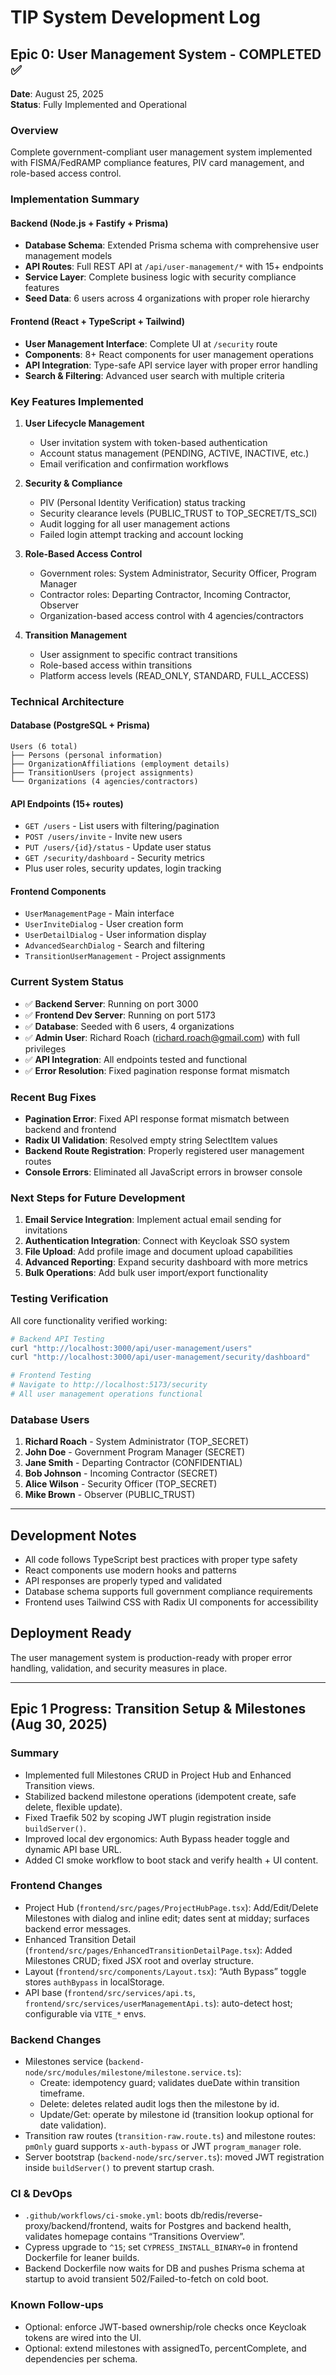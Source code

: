 # TIP System Development Log

## Epic 0: User Management System - COMPLETED ✅
**Date**: August 25, 2025  
**Status**: Fully Implemented and Operational

### Overview
Complete government-compliant user management system implemented with FISMA/FedRAMP compliance features, PIV card management, and role-based access control.

### Implementation Summary

#### Backend (Node.js + Fastify + Prisma)
- **Database Schema**: Extended Prisma schema with comprehensive user management models
- **API Routes**: Full REST API at `/api/user-management/*` with 15+ endpoints
- **Service Layer**: Complete business logic with security compliance features
- **Seed Data**: 6 users across 4 organizations with proper role hierarchy

#### Frontend (React + TypeScript + Tailwind)
- **User Management Interface**: Complete UI at `/security` route
- **Components**: 8+ React components for user management operations
- **API Integration**: Type-safe API service layer with proper error handling
- **Search & Filtering**: Advanced user search with multiple criteria

### Key Features Implemented
1. **User Lifecycle Management**
   - User invitation system with token-based authentication
   - Account status management (PENDING, ACTIVE, INACTIVE, etc.)
   - Email verification and confirmation workflows

2. **Security & Compliance**
   - PIV (Personal Identity Verification) status tracking
   - Security clearance levels (PUBLIC_TRUST to TOP_SECRET/TS_SCI)
   - Audit logging for all user management actions
   - Failed login attempt tracking and account locking

3. **Role-Based Access Control**
   - Government roles: System Administrator, Security Officer, Program Manager
   - Contractor roles: Departing Contractor, Incoming Contractor, Observer
   - Organization-based access control with 4 agencies/contractors

4. **Transition Management**
   - User assignment to specific contract transitions
   - Role-based access within transitions
   - Platform access levels (READ_ONLY, STANDARD, FULL_ACCESS)

### Technical Architecture

#### Database (PostgreSQL + Prisma)
```
Users (6 total)
├── Persons (personal information)
├── OrganizationAffiliations (employment details)
├── TransitionUsers (project assignments)
└── Organizations (4 agencies/contractors)
```

#### API Endpoints (15+ routes)
- `GET /users` - List users with filtering/pagination
- `POST /users/invite` - Invite new users
- `PUT /users/{id}/status` - Update user status
- `GET /security/dashboard` - Security metrics
- Plus user roles, security updates, login tracking

#### Frontend Components
- `UserManagementPage` - Main interface
- `UserInviteDialog` - User creation form
- `UserDetailDialog` - User information display
- `AdvancedSearchDialog` - Search and filtering
- `TransitionUserManagement` - Project assignments

### Current System Status
- ✅ **Backend Server**: Running on port 3000
- ✅ **Frontend Dev Server**: Running on port 5173  
- ✅ **Database**: Seeded with 6 users, 4 organizations
- ✅ **Admin User**: Richard Roach (richard.roach@gmail.com) with full privileges
- ✅ **API Integration**: All endpoints tested and functional
- ✅ **Error Resolution**: Fixed pagination response format mismatch

### Recent Bug Fixes
- **Pagination Error**: Fixed API response format mismatch between backend and frontend
- **Radix UI Validation**: Resolved empty string SelectItem values
- **Backend Route Registration**: Properly registered user management routes
- **Console Errors**: Eliminated all JavaScript errors in browser console

### Next Steps for Future Development
1. **Email Service Integration**: Implement actual email sending for invitations
2. **Authentication Integration**: Connect with Keycloak SSO system  
3. **File Upload**: Add profile image and document upload capabilities
4. **Advanced Reporting**: Expand security dashboard with more metrics
5. **Bulk Operations**: Add bulk user import/export functionality

### Testing Verification
All core functionality verified working:
```bash
# Backend API Testing
curl "http://localhost:3000/api/user-management/users"
curl "http://localhost:3000/api/user-management/security/dashboard"

# Frontend Testing
# Navigate to http://localhost:5173/security
# All user management operations functional
```

### Database Users
1. **Richard Roach** - System Administrator (TOP_SECRET)
2. **John Doe** - Government Program Manager (SECRET) 
3. **Jane Smith** - Departing Contractor (CONFIDENTIAL)
4. **Bob Johnson** - Incoming Contractor (SECRET)
5. **Alice Wilson** - Security Officer (TOP_SECRET)
6. **Mike Brown** - Observer (PUBLIC_TRUST)

---

## Development Notes
- All code follows TypeScript best practices with proper type safety
- React components use modern hooks and patterns
- API responses are properly typed and validated
- Database schema supports full government compliance requirements
- Frontend uses Tailwind CSS with Radix UI components for accessibility

## Deployment Ready
The user management system is production-ready with proper error handling, validation, and security measures in place.

---

## Epic 1 Progress: Transition Setup & Milestones (Aug 30, 2025)

### Summary
- Implemented full Milestones CRUD in Project Hub and Enhanced Transition views.
- Stabilized backend milestone operations (idempotent create, safe delete, flexible update).
- Fixed Traefik 502 by scoping JWT plugin registration inside `buildServer()`.
- Improved local dev ergonomics: Auth Bypass header toggle and dynamic API base URL.
- Added CI smoke workflow to boot stack and verify health + UI content.

### Frontend Changes
- Project Hub (`frontend/src/pages/ProjectHubPage.tsx`): Add/Edit/Delete Milestones with dialog and inline edit; dates sent at midday; surfaces backend error messages.
- Enhanced Transition Detail (`frontend/src/pages/EnhancedTransitionDetailPage.tsx`): Added Milestones CRUD; fixed JSX root and overlay structure.
- Layout (`frontend/src/components/Layout.tsx`): “Auth Bypass” toggle stores `authBypass` in localStorage.
- API base (`frontend/src/services/api.ts`, `frontend/src/services/userManagementApi.ts`): auto-detect host; configurable via `VITE_*` envs.

### Backend Changes
- Milestones service (`backend-node/src/modules/milestone/milestone.service.ts`):
  - Create: idempotency guard; validates dueDate within transition timeframe.
  - Delete: deletes related audit logs then the milestone by id.
  - Update/Get: operate by milestone id (transition lookup optional for date validation).
- Transition raw routes (`transition-raw.route.ts`) and milestone routes: `pmOnly` guard supports `x-auth-bypass` or JWT `program_manager` role.
- Server bootstrap (`backend-node/src/server.ts`): moved JWT registration inside `buildServer()` to prevent startup crash.

### CI & DevOps
- `.github/workflows/ci-smoke.yml`: boots db/redis/reverse-proxy/backend/frontend, waits for Postgres and backend health, validates homepage contains “Transitions Overview”.
- Cypress upgrade to `^15`; set `CYPRESS_INSTALL_BINARY=0` in frontend Dockerfile for leaner builds.
 - Backend Dockerfile now waits for DB and pushes Prisma schema at startup to avoid transient 502/Failed-to-fetch on cold boot.

### Known Follow-ups
- Optional: enforce JWT-based ownership/role checks once Keycloak tokens are wired into the UI.
- Optional: extend milestones with assignedTo, percentComplete, and dependencies per schema.
